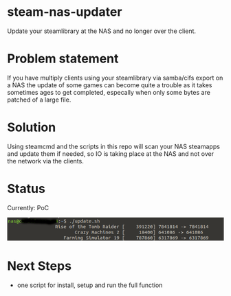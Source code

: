 # steam-nas-updater
Update your steamlibrary at the NAS and no longer over the client.

# Problem statement
If you have multiply clients using your steamlibrary via samba/cifs export on a NAS the update of some games can become quite a trouble as it takes sometimes ages to get completed, especally when only some bytes are patched of a large file.

# Solution
Using steamcmd and the scripts in this repo will scan your NAS steamapps and update them if needed, so IO is taking place at the NAS and not over the network via the clients.

# Status
Currently: PoC 

![poc output](doc/steam-nas-updater-poc-output.png)

# Next Steps
- one script for install, setup and run the full function
